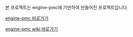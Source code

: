 본 프로젝트는 engine-pmc에 기반하여 만들어진 프로젝트입니다.

[engine-pmc 바로가기](https://github.com/Prev/engine-pmc)

[engine-pmc wiki 바로가기](https://github.com/Prev/engine-pmc/wiki)
